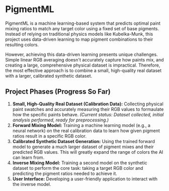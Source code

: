 # PigmentML
PigmentML is a machine learning-based system that predicts optimal paint mixing ratios to match any target color using a fixed set of base pigments. Instead of relying on traditional physics models like Kubelka-Munk, this project uses data-driven learning to map pigment combinations to their resulting colors.

However, achieving this data-driven learning presents unique challenges. Simple linear RGB averaging doesn't accurately capture how paints mix, and creating a large, comprehensive physical dataset is impractical. Therefore, the most effective approach is to combine a small,  high-quality real dataset with a larger, calibrated synthetic dataset.

## Project Phases (Progress So Far)

1.  **Small, High-Quality Real Dataset (Calibration Data):** Collecting physical paint swatches and accurately measuring their RGB values to formaulate how the specific paints behave. *(Current status: Dataset collected, initial analysis performed, ready for preprocessing.)*
2.  **Forward Mixing Model:** Training a machine learning model (e.g., a neural network) on the real calibration data to learn how given pigment ratios result in a specific RGB color.
3.  **Calibrated Synthetic Dataset Generation:** Using the trained forward model to generate a much larger dataset of pigment mixes and their predicted RGB values. This will greatly expand the range of colors the AI can learn from.
4.  **Inverse Mixing Model:** Training a second model on the synthetic dataset to perform the core task: taking a target RGB color and predicting the pigment ratios needed to achieve it.
5.  **User Interface:** Developing a user-friendly application to interact with the inverse model.
